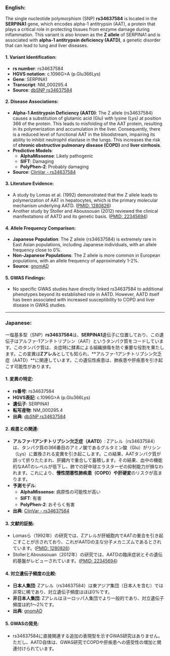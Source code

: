 ### English:
The single nucleotide polymorphism (SNP) **rs34637584** is located in the **SERPINA1** gene, which encodes alpha-1 antitrypsin (AAT), a protein that plays a critical role in protecting tissues from enzyme damage during inflammation. This variant is also known as the **Z allele** of SERPINA1 and is associated with **alpha-1 antitrypsin deficiency (AATD)**, a genetic disorder that can lead to lung and liver diseases.

#### 1. Variant Identification:
- **rs number**: rs34637584
- **HGVS notation**: c.1096G>A (p.Glu366Lys)
- **Gene**: SERPINA1
- **Transcript**: NM_000295.4
- **Source**: [dbSNP rs34637584](https://www.ncbi.nlm.nih.gov/snp/rs34637584)

#### 2. Disease Associations:
- **Alpha-1 Antitrypsin Deficiency (AATD)**: The Z allele (rs34637584) causes a substitution of glutamic acid (Glu) with lysine (Lys) at position 366 of the protein. This leads to misfolding of the AAT protein, resulting in its polymerization and accumulation in the liver. Consequently, there is a reduced level of functional AAT in the bloodstream, impairing its ability to inhibit neutrophil elastase in the lungs. This increases the risk of **chronic obstructive pulmonary disease (COPD)** and **liver cirrhosis**.
- **Predictive Models**:
  - **AlphaMissense**: Likely pathogenic
  - **SIFT**: Damaging
  - **PolyPhen-2**: Probably damaging
- **Source**: [ClinVar - rs34637584](https://www.ncbi.nlm.nih.gov/clinvar/variation/12662/)

#### 3. Literature Evidence:
- A study by Lomas et al. (1992) demonstrated that the Z allele leads to polymerization of AAT in hepatocytes, which is the primary molecular mechanism underlying AATD. ([PMID: 1280826](https://pubmed.ncbi.nlm.nih.gov/1280826/))
- Another study by Stoller and Aboussouan (2012) reviewed the clinical manifestations of AATD and its genetic basis. ([PMID: 22345694](https://pubmed.ncbi.nlm.nih.gov/22345694/))

#### 4. Allele Frequency Comparison:
- **Japanese Population**: The Z allele (rs34637584) is extremely rare in East Asian populations, including Japanese individuals, with an allele frequency close to 0%.
- **Non-Japanese Populations**: The Z allele is more common in European populations, with an allele frequency of approximately 1-2%.
- **Source**: [gnomAD](https://gnomad.broadinstitute.org/variant/14-94844634-C-T)

#### 5. GWAS Findings:
- No specific GWAS studies have directly linked rs34637584 to additional phenotypes beyond its established role in AATD. However, AATD itself has been associated with increased susceptibility to COPD and liver disease in GWAS studies.

---

### Japanese:
一塩基多型（SNP）**rs34637584**は、**SERPINA1**遺伝子に位置しており、この遺伝子はアルファ-1アンチトリプシン（AAT）というタンパク質をコードしています。このタンパク質は、炎症時に酵素による組織損傷を防ぐ重要な役割を果たします。この変異は**Zアレル**としても知られ、**アルファ-1アンチトリプシン欠乏症（AATD）**に関連しています。この遺伝性疾患は、肺疾患や肝疾患を引き起こす可能性があります。

#### 1. 変異の特定:
- **rs番号**: rs34637584
- **HGVS表記**: c.1096G>A (p.Glu366Lys)
- **遺伝子**: SERPINA1
- **転写産物**: NM_000295.4
- **出典**: [dbSNP rs34637584](https://www.ncbi.nlm.nih.gov/snp/rs34637584)

#### 2. 疾患との関連:
- **アルファ-1アンチトリプシン欠乏症（AATD）**: Zアレル（rs34637584）は、タンパク質の366番目のアミノ酸であるグルタミン酸（Glu）がリシン（Lys）に置換される変異を引き起こします。この結果、AATタンパク質が誤って折りたたまれ、肝臓内で重合して蓄積します。その結果、血中の機能的なAATのレベルが低下し、肺での好中球エラスターゼの抑制能力が損なわれます。これにより、**慢性閉塞性肺疾患（COPD）**や**肝硬変**のリスクが高まります。
- **予測モデル**:
  - **AlphaMissense**: 病原性の可能性が高い
  - **SIFT**: 有害
  - **PolyPhen-2**: おそらく有害
- **出典**: [ClinVar - rs34637584](https://www.ncbi.nlm.nih.gov/clinvar/variation/12662/)

#### 3. 文献的証拠:
- Lomasら（1992年）の研究では、Zアレルが肝細胞内でAATの重合を引き起こすことが示されており、これがAATDの主な分子メカニズムであるとされています。([PMID: 1280826](https://pubmed.ncbi.nlm.nih.gov/1280826/))
- StollerとAboussouan（2012年）の研究では、AATDの臨床症状とその遺伝的基盤がレビューされています。([PMID: 22345694](https://pubmed.ncbi.nlm.nih.gov/22345694/))

#### 4. 対立遺伝子頻度の比較:
- **日本人集団**: Zアレル（rs34637584）は東アジア集団（日本人を含む）では非常に稀であり、対立遺伝子頻度はほぼ0%です。
- **非日本人集団**: Zアレルはヨーロッパ人集団でより一般的であり、対立遺伝子頻度は約1〜2%です。
- **出典**: [gnomAD](https://gnomad.broadinstitute.org/variant/14-94844634-C-T)

#### 5. GWASの発見:
- rs34637584に直接関連する追加の表現型を示すGWAS研究はありません。ただし、AATD自体は、GWAS研究でCOPDや肝疾患への感受性の増加と関連付けられています。

